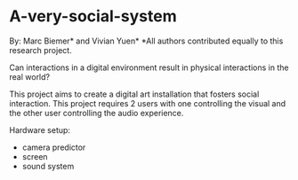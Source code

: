 # A-very-social-system
By: Marc Biemer* and Vivian Yuen*
*All authors contributed equally to this research project.

Can interactions in a digital environment result in physical interactions in the real world? 

This project aims to create a digital art installation that fosters social interaction. This project requires 2 users with one controlling the visual and the other user controlling the audio experience. 

Hardware setup: 
- camera predictor
- screen
- sound system
